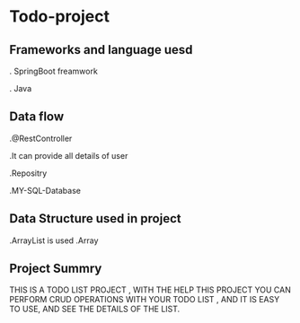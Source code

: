 # Todo-project

## Frameworks and language uesd

. SpringBoot freamwork

. Java
## Data flow
.@RestController

.It can provide all details of user

.Repositry

.MY-SQL-Database

## Data Structure used in project

.ArrayList is used
.Array

## Project Summry

THIS IS A TODO LIST PROJECT ,
WITH THE HELP THIS PROJECT YOU CAN PERFORM CRUD OPERATIONS WITH YOUR TODO LIST ,
AND IT IS EASY TO USE,
AND SEE THE DETAILS OF THE LIST.
